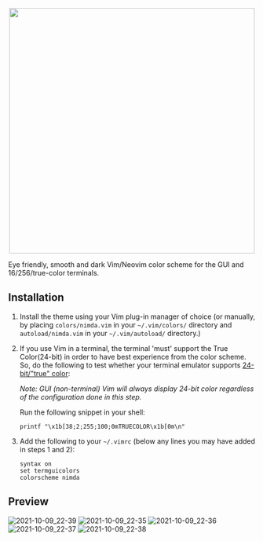 <div align="center">
  <img src="https://user-images.githubusercontent.com/39852038/136669587-d21af0db-4f9a-4b3f-bc87-d61ffa31cc89.png" width="500" />
</div>

Eye friendly, smooth and dark Vim/Neovim color scheme for the GUI and 16/256/true-color terminals.

## Installation

1. Install the theme using your Vim plug-in manager of choice (or manually, by placing `colors/nimda.vim` in your `~/.vim/colors/` directory and `autoload/nimda.vim` in your `~/.vim/autoload/` directory.)


2. If you use Vim in a terminal, the terminal 'must' support the True Color(24-bit) in order to have best experience from the color scheme. So, do the following to test whether your terminal emulator supports [24-bit/"true" color](https://gist.github.com/XVilka/8346728):

   _Note: GUI (non-terminal) Vim will always display 24-bit color regardless of the configuration done in this step._

   Run the following snippet in your shell:

   ```shell
   printf "\x1b[38;2;255;100;0mTRUECOLOR\x1b[0m\n"
   ```

3. Add the following to your `~/.vimrc` (below any lines you may have added in steps 1 and 2):

   ```vim
   syntax on
   set termguicolors
   colorscheme nimda
   ```

## Preview
![2021-10-09_22-39](https://user-images.githubusercontent.com/39852038/136671906-a293a567-f657-410d-b60a-19fe5b43e22b.png)
![2021-10-09_22-35](https://user-images.githubusercontent.com/39852038/136671899-fd7249c3-8d03-4a74-a351-63f57e93659c.png)
![2021-10-09_22-36](https://user-images.githubusercontent.com/39852038/136671901-91f0d1bb-e0be-493a-b507-93ec37fcf531.png)
![2021-10-09_22-37](https://user-images.githubusercontent.com/39852038/136671904-2a22a622-9275-4f8d-b294-731b8afd061a.png)
![2021-10-09_22-38](https://user-images.githubusercontent.com/39852038/136671905-4e2c06e1-be35-4f31-85e4-8b54f8376475.png)


